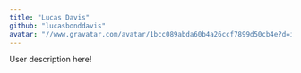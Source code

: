 ```yaml
---
title: "Lucas Davis"
github: "lucasbonddavis"
avatar: "//www.gravatar.com/avatar/1bcc089abda60b4a26ccf7899d50cb4e?d=identicon"
---
```


User description here!
